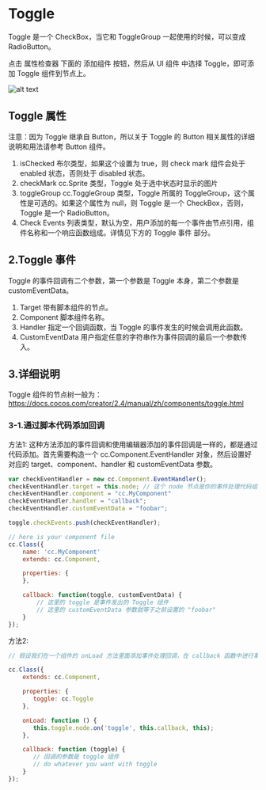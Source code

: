 
# Toggle
Toggle 是一个 CheckBox，当它和 ToggleGroup 一起使用的时候，可以变成 RadioButton。

点击 属性检查器 下面的 添加组件 按钮，然后从 UI 组件 中选择 Toggle，即可添加 Toggle 组件到节点上。

![alt text](https://docs.cocos.com/creator/2.4/manual/assets/toggle.DCGXyPHG.png)

## Toggle 属性
注意：因为 Toggle 继承自 Button，所以关于 Toggle 的 Button 相关属性的详细说明和用法请参考 Button 组件。

1. isChecked 布尔类型，如果这个设置为 true，则 check mark 组件会处于 enabled 状态，否则处于 disabled 状态。
2. checkMark cc.Sprite 类型，Toggle 处于选中状态时显示的图片
3. toggleGroup	cc.ToggleGroup 类型，Toggle 所属的 ToggleGroup，这个属性是可选的。如果这个属性为 null，则 Toggle 是一个 CheckBox，否则，Toggle 是一个 RadioButton。
4. Check Events	列表类型，默认为空，用户添加的每一个事件由节点引用，组件名称和一个响应函数组成。详情见下方的 Toggle 事件 部分。


## 2.Toggle 事件
Toggle 的事件回调有二个参数，第一个参数是 Toggle 本身，第二个参数是 customEventData。

1. Target 带有脚本组件的节点。
2. Component	脚本组件名称。
3. Handler	指定一个回调函数，当 Toggle 的事件发生的时候会调用此函数。
4. CustomEventData	用户指定任意的字符串作为事件回调的最后一个参数传入。

## 3.详细说明
Toggle 组件的节点树一般为：
https://docs.cocos.com/creator/2.4/manual/zh/components/toggle.html

### 3-1.通过脚本代码添加回调
方法1:
这种方法添加的事件回调和使用编辑器添加的事件回调是一样的，都是通过代码添加。首先需要构造一个 cc.Component.EventHandler 对象，然后设置好对应的 target、component、handler 和 customEventData 参数。
```js
var checkEventHandler = new cc.Component.EventHandler();
checkEventHandler.target = this.node; // 这个 node 节点是你的事件处理代码组件所属的节点
checkEventHandler.component = "cc.MyComponent"
checkEventHandler.handler = "callback";
checkEventHandler.customEventData = "foobar";

toggle.checkEvents.push(checkEventHandler);

// here is your component file
cc.Class({
    name: 'cc.MyComponent'
    extends: cc.Component,

    properties: {
    },

    callback: function(toggle, customEventData) {
        // 这里的 toggle 是事件发出的 Toggle 组件
        // 这里的 customEventData 参数就等于之前设置的 "foobar"
    }
});
```

方法2:
```js
// 假设我们在一个组件的 onLoad 方法里面添加事件处理回调，在 callback 函数中进行事件处理:

cc.Class({
    extends: cc.Component,

    properties: {
       toggle: cc.Toggle
    },

    onLoad: function () {
       this.toggle.node.on('toggle', this.callback, this);
    },

    callback: function (toggle) {
       // 回调的参数是 toggle 组件
       // do whatever you want with toggle
    }
});
```

